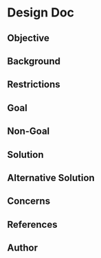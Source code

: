 # Design Doc

## Objective

## Background

## Restrictions

## Goal

## Non-Goal

## Solution

## Alternative Solution

## Concerns

## References

## Author
